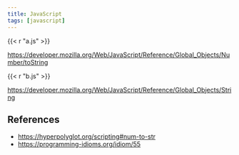 ```yaml
---
title: JavaScript
tags: [javascript]
---
```


{{< r "a.js" >}}

<https://developer.mozilla.org/Web/JavaScript/Reference/Global_Objects/Number/toString>

{{< r "b.js" >}}

<https://developer.mozilla.org/Web/JavaScript/Reference/Global_Objects/String>

## References

- <https://hyperpolyglot.org/scripting#num-to-str>
- <https://programming-idioms.org/idiom/55>
